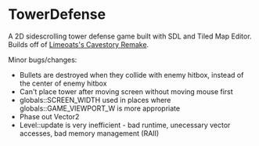 # TowerDefense

A 2D sidescrolling tower defense game built with SDL and Tiled Map Editor. Builds off of [Limeoats's Cavestory Remake](https://github.com/Limeoats/cavestory-development).

Minor bugs/changes:  
- Bullets are destroyed when they collide with enemy hitbox, instead of the center of enemy hitbox    
- Can't place tower after moving screen without moving mouse first
- globals::SCREEN_WIDTH used in places where globals::GAME_VIEWPORT_W is more appropriate  
- Phase out Vector2  
- Level::update is very inefficient - bad runtime, unecessary vector accesses, bad memory management (RAII)
